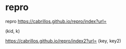 # repro
repro
https://cabrillos.github.io/repro/index?url=

(kid, k)

https://cabrillos.github.io/repro/index2?url=
(key, key2)
